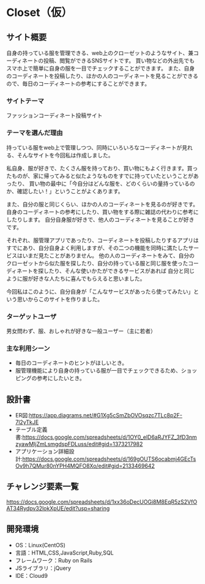 # Closet（仮）

## サイト概要
自身の持っている服を管理できる、web上のクローゼットのようなサイト、兼コーディネートの投稿、閲覧ができるSNSサイトです。
買い物などの外出先でもスマホ上で簡単に自身の服を一目でチェックすることができます。
また、自身のコーディネートを投稿したり、ほかの人のコーディネートを見ることができるので、毎日のコーディネートの参考にすることができます。


### サイトテーマ
ファッションコーディネート投稿サイト

### テーマを選んだ理由
持っている服をweb上で管理しつつ、同時にいろいろなコーディネートが見れる、そんなサイトを今回私は作成しました。

私自身、服が好きで、たくさん服を持っており、買い物にもよく行きます。買ったものが、家に帰ってみると似たようなものをすでに持っていたということがあったり、
買い物の最中に「今自分はどんな服を、どのくらいの量持っているのか、確認したい！」ということがよくあります。

また、自分の服と同じくらい、ほかの人のコーディネートを見るのが好きです。自身のコーディネートの参考にしたり、買い物をする際に雑誌の代わりに参考にしたりします。
自分自身服が好きで、他人のコーディネートを見ることが好きです。

それぞれ、服管理アプリであったり、コーディネートを投稿したりするアプリはすでにあり、自分自身よく利用しますが、その二つの機能を同時に満たしたサービスはいまだ見たことがありません。
他の人のコーディネートをみて、自分のクローゼットから似た服を探したり、自分の持っている服と同じ服を使ったコーディネートを探したり、そんな使いかたができるサービスがあれば
自分と同じように服が好きな人たちに喜んでもらえると思いました。

今回私はこのように、自分自身が「こんなサービスがあったら使ってみたい」という思いからこのサイトを作りました。

### ターゲットユーザ
男女問わず、服、おしゃれが好きな一般ユーザー（主に若者）

### 主な利用シーン
- 毎日のコーディネートのヒントがほしいとき。
- 服管理機能により自身の持っている服が一目でチェックできるため、ショッピングの参考にしたいとき。

## 設計書
- ER図:https://app.diagrams.net/#G1Xg5cSmZbOVOsqzc7TLc8p2F-7l2yTkJE
- テーブル定義書:https://docs.google.com/spreadsheets/d/1OY0_elD6aRJYFZ_3fD3nmzyawMIjZmLsmgdspFDLuss/edit#gid=1373217982
- アプリケーション詳細設計:https://docs.google.com/spreadsheets/d/169gOUTS6ocabmj4GEcTsOv9h7QMur80nYPH4MQFO8Xo/edit#gid=2133469642

## チャレンジ要素一覧
https://docs.google.com/spreadsheets/d/1xx36oDecUOGi8M8EqR5zS2VfOAT34Rydpv32lokXpUE/edit?usp=sharing

## 開発環境
- OS：Linux(CentOS)
- 言語：HTML,CSS,JavaScript,Ruby,SQL
- フレームワーク：Ruby on Rails
- JSライブラリ：jQuery
- IDE：Cloud9

